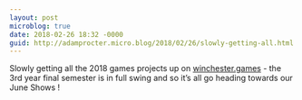 ```yaml
---
layout: post
microblog: true
date: 2018-02-26 18:32 -0000
guid: http://adamprocter.micro.blog/2018/02/26/slowly-getting-all.html
---
```

Slowly getting all the 2018 games projects up on [winchester.games](http://winchester.games/) - the 3rd year final semester is in full swing and so it’s all go heading towards our June Shows !
